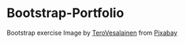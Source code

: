 # Bootstrap-Portfolio
Bootstrap exercise
Image by <a href="https://pixabay.com/users/TeroVesalainen-809550/?utm_source=link-attribution&amp;utm_medium=referral&amp;utm_campaign=image&amp;utm_content=2123966">TeroVesalainen</a> from <a href="https://pixabay.com/?utm_source=link-attribution&amp;utm_medium=referral&amp;utm_campaign=image&amp;utm_content=2123966">Pixabay</a>